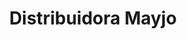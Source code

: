 ---
title: "Distribuidora Mayjo"
url: /parque-san-martin/distribuidora-mayjo/
shop: Lebensmittel
---